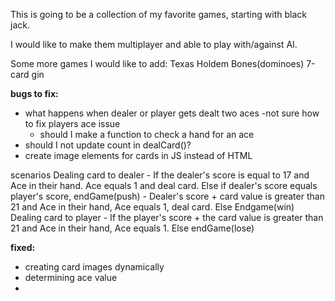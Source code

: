 This is going to be a collection of my favorite games, starting with black jack.

I would like to make them multiplayer and able to play with/against AI.

Some more games I would like to add:
Texas Holdem
Bones(dominoes)
7-card gin




<b>bugs to fix:</b>
- what happens when dealer or player gets dealt two aces
    -not sure how to fix players ace issue
    - should I make a function to check a hand for an ace 
- should I not update count in dealCard()? 
- create image elements for cards in JS instead of HTML

scenarios
    Dealing card to dealer
        - If the dealer's score is equal to 17 and Ace in their hand. Ace equals 1 and deal card. 
          Else if dealer's score equals player's score, endGame(push)
        - Dealer's score + card value is greater than 21 and Ace in their hand, Ace equals 1, deal card. Else Endgame(win)
    Dealing card to player
        - If the player's score + the card value is greater than 21 and Ace in their hand, Ace equals 1. Else endGame(lose)

<b>fixed:</b>
- creating card images dynamically
- determining ace value
- 